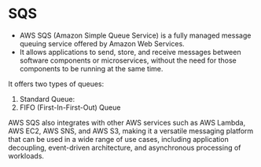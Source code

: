 # SQS
* AWS SQS (Amazon Simple Queue Service) is a fully managed message queuing service offered by Amazon Web Services.
*  It allows applications to send, store, and receive messages between software components or microservices, without the need for those components to be running at the same time.

It offers two types of queues: 
1)  Standard Queue:
2) FIFO (First-In-First-Out) Queue

AWS SQS also integrates with other AWS services such as AWS Lambda, AWS EC2, AWS SNS, and AWS S3, making it a versatile messaging platform that can be used in a wide range of use cases, including application decoupling, event-driven architecture, and asynchronous processing of workloads.
